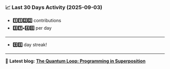 <!--START_STATS-->
### 📈 Last 30 Days Activity (2025-09-03)  
- **1️⃣1️⃣2️⃣2️⃣** contributions  
- **3️⃣7️⃣•4️⃣0️⃣** per day
---
- **9️⃣5️⃣** day streak!
---
📝 **Latest blog:** [**The Quantum Loop: Programming in Superposition**](https://andriak.com/blog/quantum-loop)
<!--END_STATS-->
